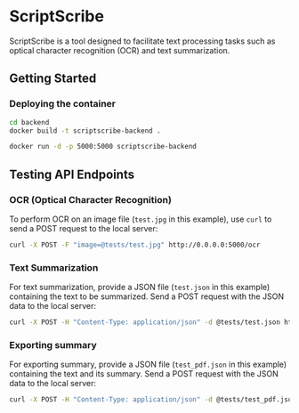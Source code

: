 # ScriptScribe

ScriptScribe is a tool designed to facilitate text processing tasks such as optical character recognition (OCR) and text summarization.

## Getting Started

### Deploying the container

```bash
cd backend
docker build -t scriptscribe-backend .

docker run -d -p 5000:5000 scriptscribe-backend
```

## Testing API Endpoints

### OCR (Optical Character Recognition)

To perform OCR on an image file (`test.jpg` in this example), use `curl` to send a POST request to the local server:

```bash
curl -X POST -F "image=@tests/test.jpg" http://0.0.0.0:5000/ocr
```

### Text Summarization

For text summarization, provide a JSON file (`test.json` in this example) containing the text to be summarized. Send a POST request with the JSON data to the local server:

```bash
curl -X POST -H "Content-Type: application/json" -d @tests/test.json http://0.0.0.0:5000/summarize
```

### Exporting summary

For exporting summary, provide a JSON file (`test_pdf.json` in this example) containing the text and its summary. Send a POST request with the JSON data to the local server:

```bash
curl -X POST -H "Content-Type: application/json" -d @tests/test_pdf.json http://0.0.0.0:5000/exportpdf --output tests/test.pdf
```